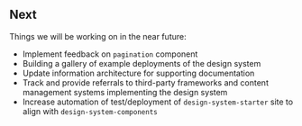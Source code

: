 ## Next

Things we will be working on in the near future:

- Implement feedback on `pagination` component
- Building a gallery of example deployments of the design system
- Update information architecture for supporting documentation
- Track and provide referrals to third-party frameworks and content management systems implementing the design system
- Increase automation of test/deployment of `design-system-starter` site to align with `design-system-components`
